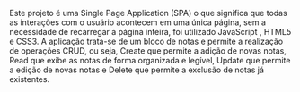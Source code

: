 Este projeto é uma Single Page Application (SPA) o que significa que todas
as interações com o usuário acontecem em uma única página, sem a necessidade de
recarregar a página inteira, foi  utilizado JavaScript , HTML5 e CSS3. A aplicação trata-se de um bloco de notas 
e permite a realização de operações CRUD, ou seja, 
Create que permite a adição de novas notas, 
Read que exibe as notas de forma organizada e legível,
Update que permite a edição de novas notas e
Delete que permite a exclusão de notas já existentes.
